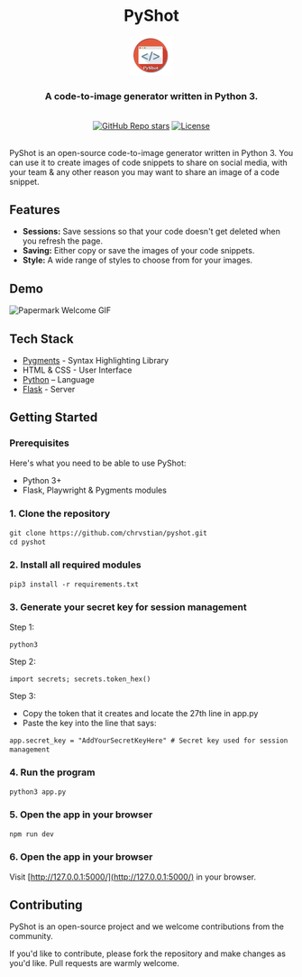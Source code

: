 <div align="center">
  <h1 align="center">PyShot</h1>
  <img alt="PyShot Logo" src="https://github.com/chrvstian/pyshot/blob/main/.github/logo.png" width="15%" height="15%">
  <h3>A code-to-image generator written in Python 3.</h3>

</div>

<br/>

<div align="center">
  <a href="https://github.com/chrvstian/pyshot/stargazers"><img alt="GitHub Repo stars" src="https://img.shields.io/github/stars/chrvstian/pyshot"></a>
  <a href="https://github.com/chrvstian/pyshot/blob/main/LICENSE"><img alt="License" src="https://img.shields.io/badge/license-AGPLv3-purple"></a>
</div>

<br/>

PyShot is an open-source code-to-image generator written in Python 3. You can use it to create images of code snippets to share on social media, with your team & any other reason you may want to share an image of a code snippet.

## Features

- **Sessions:** Save sessions so that your code doesn't get deleted when you refresh the page.
- **Saving:** Either copy or save the images of your code snippets.
- **Style:** A wide range of styles to choose from for your images.

## Demo

![Papermark Welcome GIF](.github/images/papermark-welcome.gif)

## Tech Stack

- [Pygments](https://pygments.org/) - Syntax Highlighting Library
- HTML & CSS - User Interface
- [Python](https://www.python.org/) – Language
- [Flask](https://flask.palletsprojects.com/en/3.0.x/) - Server

## Getting Started

### Prerequisites

Here's what you need to be able to use PyShot:

- Python 3+
- Flask, Playwright & Pygments modules

### 1. Clone the repository

```shell
git clone https://github.com/chrvstian/pyshot.git
cd pyshot
```

### 2. Install all required modules

```shell
pip3 install -r requirements.txt
```

### 3. Generate your secret key for session management

Step 1:
```shell
python3
```

Step 2:
```shell
import secrets; secrets.token_hex()
```

Step 3:
- Copy the token that it creates and locate the 27th line in app.py
- Paste the key into the line that says:
```shell
app.secret_key = "AddYourSecretKeyHere" # Secret key used for session management
```

### 4. Run the program

```shell
python3 app.py
```

### 5. Open the app in your browser

```shell
npm run dev
```

### 6. Open the app in your browser

Visit [http://127.0.0.1:5000/](http://127.0.0.1:5000/) in your browser.

## Contributing

PyShot is an open-source project and we welcome contributions from the community.

If you'd like to contribute, please fork the repository and make changes as you'd like. Pull requests are warmly welcome.
